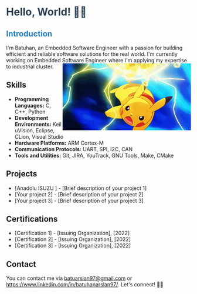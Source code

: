 

# <span style="color: #2C3E50;">Hello, World! 👋🏽</span>
## <span style="color: #2980B9;">Introduction</span>
I'm Batuhan, an Embedded Software Engineer with a passion for building efficient and reliable software solutions for the real world. I'm currently working on Embedded Software Engineer where I'm applying my expertise to industrial cluster.<img src = "https://github.com/arslanbatu97/arslanbatu97/blob/main/electro-ball-pikachu.gif" align = "right" width = "350" />

## Skills
- **Programming Languages:** C, C++, Python
- **Development Environments:** Keil uVision, Eclipse, CLion, Visual Studio
- **Hardware Platforms:** ARM Cortex-M
- **Communication Protocols:** UART, SPI, I2C, CAN
- **Tools and Utilities:** Git, JIRA, YouTrack, GNU Tools, Make, CMake

## Projects
- [Anadolu ISUZU ] - [Brief description of your project 1]
- [Your project 2] - [Brief description of your project 2]
- [Your project 3] - [Brief description of your project 3]


## Certifications
- [Certification 1] - [Issuing Organization], [2022]
- [Certification 2] - [Issuing Organization], [2022]
- [Certification 3] - [Issuing Organization], [2022]

## Contact
You can contact me via batuarslan97@gmail.com or https://www.linkedin.com/in/batuhanarslan97/. Let's connect! 👍🏽

